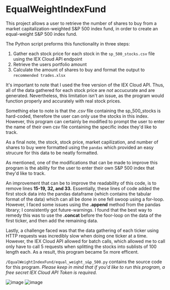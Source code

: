 # EqualWeightIndexFund

This project allows a user to retrieve the number of shares to buy from a market capitalization-weighted S&P 500 index fund, in order to create an equal-weight S&P 500 index fund. 

The Python script preforms this functionality in three steps:
  1. Gather each stock price for each stock in the ```sp_500_stocks.csv``` file using the IEX Cloud API endpoint
  2. Retrieve the users portfolio amount
  3. Calculate the amount of shares to buy and format the output to ```recommended trades.xlsx```
 
 It's important to note that I used the free version of the IEX Cloud API. Thus, all of the data gathered for each stock price are *not* accucurate and are generated. Nevertheless,
 this limitation isn't an issue, as the program would function properly and accurately with real stock prices. 

Something else to note is that the *.csv* file containing the sp_500_stocks is hard-coded, therefore the user can only use the stocks in this index. However, this program can
certainly be modified to prompt the user to enter the name of their own csv file containing the specific index they'd like to track. 

As a final note, the stock, stock price, market capilization, and number of shares to buy were formatted using the ```pandas``` which provided an easy strucure for this data
to be neatly formatted.

As mentioned, one of the modifications that can be made to improve this program is the ability for the user to enter their own S&P 500 index that they'd like to track. 

An improvement that can be to improve the readability of this code, is to remove lines **15-19, 32, and 33.** Essentially, these lines of code added the first stock data into the
pandas dataframe (which contains the tabular format of the data) which can all be done in one fell swoop using a for-loop. However, I faced some issues using the **.append**
method from the pandas library; I consistently got future-warnings. I found that the best way to remedy this was to use the **.concat** before the foor-loop on the data of
the first ticker, and then add the remaining data.

Lastly, a challenge faced was that the data gathering of each ticker using HTTP requests was incredibly slow when doing one ticker at a time. However, the IEX Cloud API allowed
for batch calls, which allowed me to call only have to call 5 requests when splitting the stocks into sublists of 100 length each. As a result, this program became 5x more efficent.

```/EqualWeightIndexFund/equal_weight_s&p_500.py``` contains the source code for this program. *Please keep in mind that if you'd like to run this program, a free secret IEX Cloud API Token is required.*

![image](https://user-images.githubusercontent.com/116458652/205455578-4a6d8bcd-c811-4f8f-8abd-0e4314260c5b.png)
![image](https://user-images.githubusercontent.com/116458652/205455598-d3819795-51a6-4030-9ade-92ff9f62b01e.png)


